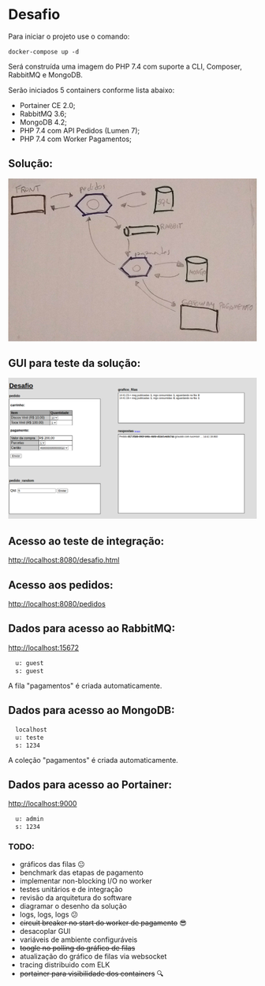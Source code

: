 # Desafio

Para iniciar o projeto use o comando: 
```
docker-compose up -d
```
Será construída uma imagem do PHP 7.4 com suporte a CLI, Composer, RabbitMQ e MongoDB.

Serão iniciados 5 containers conforme lista abaixo:
- Portainer CE 2.0;
- RabbitMQ 3.6;
- MongoDB 4.2;
- PHP 7.4 com API Pedidos (Lumen 7);
- PHP 7.4 com Worker Pagamentos;

## Solução:
![Solução](solucao.jpg)

## GUI para teste da solução:
![GUI](gui.png)

## Acesso ao teste de integração: 
[http://localhost:8080/desafio.html](http://localhost:8080/desafio.html)

## Acesso aos pedidos:
[http://localhost:8080/pedidos](http://localhost:8080/pedidos)

## Dados para acesso ao RabbitMQ:
[http://localhost:15672](http://localhost:15672)
```
  u: guest
  s: guest
```

A fila "pagamentos" é criada automaticamente.

## Dados para acesso ao MongoDB:
```
  localhost
  u: teste
  s: 1234
```

A coleção "pagamentos" é criada automaticamente.

## Dados para acesso ao Portainer:
[http://localhost:9000](http://localhost:9000)
```
  u: admin
  s: 1234
```

### TODO:
- gráficos das filas :neutral_face:
- benchmark das etapas de pagamento 
- implementar non-blocking I/O no worker 
- testes unitários e de integração
- revisão da arquitetura do software
- diagramar o desenho da solução
- logs, logs, logs :confused:
- <strike>circuit breaker no start do worker de pagamento</strike> :sunglasses:
- desacoplar GUI
- variáveis de ambiente configuráveis
- <strike>toogle no polling do gráfico de filas</strike>
- atualização do gráfico de filas via websocket
- tracing distribuido com ELK
- <strike>portainer para visibilidade dos containers</strike> :mag: